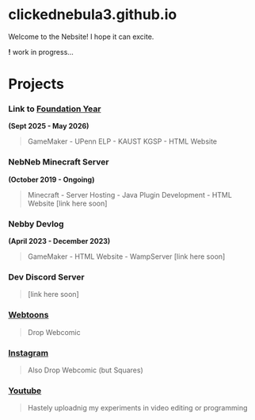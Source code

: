 # clickednebula3.github.io
Welcome to the Nebsite! I hope it can excite.

**!** work in progress...

# Projects

### Link to [Foundation Year](/fy/index.html)
**(Sept 2025 - May 2026)**
> GameMaker - UPenn ELP - KAUST KGSP - HTML Website

### NebNeb Minecraft Server
**(October 2019 - Ongoing)**
> Minecraft - Server Hosting - Java Plugin Development - HTML Website
> [link here soon]

### Nebby Devlog
**(April 2023 - December 2023)**
> GameMaker - HTML Website - WampServer
> [link here soon]

### Dev Discord Server
> [link here soon]

### [Webtoons](https://www.webtoons.com/p/community/en/u/nebby)
> Drop Webcomic

### [Instagram](https://instagram.com/nebulial)
> Also Drop Webcomic (but Squares)

### [Youtube](https://www.youtube.com/@clickednebula3)
> Hastely uploadnig my experiments in video editing or programming